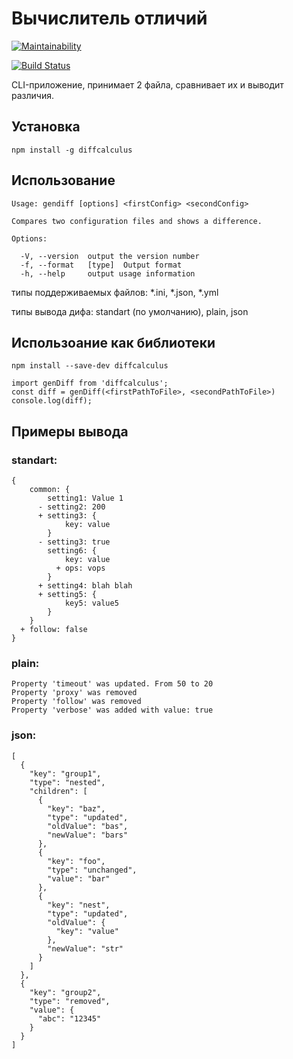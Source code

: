 # Вычислитель отличий
[![Maintainability](https://api.codeclimate.com/v1/badges/1cf9581b08325df5bc71/maintainability)](https://codeclimate.com/github/Haliont/diffcalculus/maintainability)

[![Build Status](https://travis-ci.org/Haliont/diffcalculus.svg?branch=master)](https://travis-ci.org/Haliont/diffcalculus)

CLI-приложение, принимает 2 файла, сравнивает их и выводит различия.

## Установка
```npm install -g diffcalculus```

## Использование
```
Usage: gendiff [options] <firstConfig> <secondConfig>

Compares two configuration files and shows a difference.

Options:

  -V, --version  output the version number
  -f, --format   [type]  Output format
  -h, --help     output usage information
```

типы поддерживаемых файлов: *.ini, *.json, *.yml

типы вывода дифа: standart (по умолчанию), plain, json

## Использоание как библиотеки
```npm install --save-dev diffcalculus```
```
import genDiff from 'diffcalculus';
const diff = genDiff(<firstPathToFile>, <secondPathToFile>)
console.log(diff);
```

## Примеры вывода
### standart:
```
{
    common: {
        setting1: Value 1
      - setting2: 200
      + setting3: {
            key: value
        }
      - setting3: true
        setting6: {
            key: value
          + ops: vops
        }
      + setting4: blah blah
      + setting5: {
            key5: value5
        }
    }
  + follow: false
}
```

### plain:
```
Property 'timeout' was updated. From 50 to 20
Property 'proxy' was removed
Property 'follow' was removed
Property 'verbose' was added with value: true
```

### json:
```
[
  {
    "key": "group1",
    "type": "nested",
    "children": [
      {
        "key": "baz",
        "type": "updated",
        "oldValue": "bas",
        "newValue": "bars"
      },
      {
        "key": "foo",
        "type": "unchanged",
        "value": "bar"
      },
      {
        "key": "nest",
        "type": "updated",
        "oldValue": {
          "key": "value"
        },
        "newValue": "str"
      }
    ]
  },
  {
    "key": "group2",
    "type": "removed",
    "value": {
      "abc": "12345"
    }
  }
]
```
